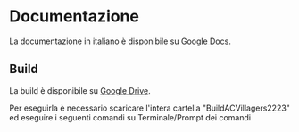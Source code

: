 # Documentazione

La documentazione in italiano è disponibile su [Google Docs](https://docs.google.com/document/d/1vbUiVxgUiebh982hgPb3ygAvJ5LV_yKkdbfUDMspws8/edit?usp=sharing).

## Build

La build è disponibile su [Google Drive](https://drive.google.com/drive/folders/1USJaTGg75O9QlgBcnvwmQHjT04dbexbP?usp=sharing).

Per eseguirla è necessario scaricare l'intera cartella "BuildACVillagers2223" ed eseguire i seguenti comandi su Terminale/Prompt dei comandi